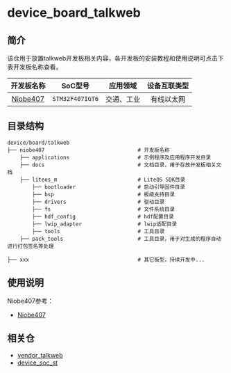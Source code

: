# device_board_talkweb

## 简介
该仓用于放置talkweb开发板相关内容，各开发板的安装教程和使用说明可点击下表开发板名称查看。

|开发板名称|SoC型号|应用领域|设备互联类型|
|:-:|:-:|:-:|:-:|
|[Niobe407](niobe407/README_zh.md)|`STM32F407IGT6`|交通、工业|有线以太网|

## 目录结构

```
device/board/talkweb
├── niobe407                              # 开发板名称
    ├── applications                      # 示例程序及应用程序开发目录
    ├── docs                              # 文档目录，用于存放开发板相关文档
    ├── liteos_m                          # LiteOS SDK目录
        ├── bootloader                    # 启动引导固件目录
        ├── bsp                           # 板级支持目录
        ├── drivers                       # 驱动目录
        ├── fs                            # 文件系统目录
        ├── hdf_config                    # hdf配置目录
        ├── lwip_adapter                  # lwip适配目录
        ├── tools                         # 工具目录
    ├── pack_tools                        # 工具目录，用于对生成的程序自动进行打包签名等处理

├── xxx                                   # 其它板型，持续开发中...                    
```

## 使用说明

Niobe407参考：

- [Niobe407](niobe407/README_zh.md)

## 相关仓

- [ vendor_talkweb](https://gitee.com/openharmony/vendor_talkweb)
- [device_soc_st](https://gitee.com/openharmony/device_soc_st)